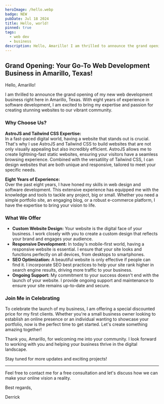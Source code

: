 ```yaml
---
heroImage: /hello.webp
badge: NEW
pubDate: Jul 18 2024
title: Hello, world!
pinned: true
tags:
  - web dev
  - business
description: Hello, Amarillo! I am thrilled to announce the grand opening of my new web development business right here in Amarillo, Texas. With eight years[...]
---
```


## Grand Opening: Your Go-To Web Development Business in Amarillo, Texas!

Hello, Amarillo!

I am thrilled to announce the grand opening of my new web development business right here in Amarillo, Texas. With eight years of experience in software development, I am excited to bring my expertise and passion for creating stunning websites to our vibrant community.

### Why Choose Us?

**AstroJS and Tailwind CSS Expertise:**  
In a fast-paced digital world, having a website that stands out is crucial. That's why I use AstroJS and Tailwind CSS to build websites that are not only visually appealing but also incredibly efficient. AstroJS allows me to create lightning-fast static websites, ensuring your visitors have a seamless browsing experience. Combined with the versatility of Tailwind CSS, I can design websites that are both unique and responsive, tailored to meet your specific needs.

**Eight Years of Experience:**  
Over the past eight years, I have honed my skills in web design and software development. This extensive experience has equipped me with the knowledge and tools to tackle any project, big or small. Whether you need a simple portfolio site, an engaging blog, or a robust e-commerce platform, I have the expertise to bring your vision to life.

### What We Offer

- **Custom Website Design:** Your website is the digital face of your business. I work closely with you to create a custom design that reflects your brand and engages your audience.
- **Responsive Development:** In today's mobile-first world, having a responsive website is essential. I ensure that your site looks and functions perfectly on all devices, from desktops to smartphones.
- **SEO Optimization:** A beautiful website is only effective if people can find it. I incorporate SEO best practices to help your site rank higher in search engine results, driving more traffic to your business.
- **Ongoing Support:** My commitment to your success doesn't end with the launch of your website. I provide ongoing support and maintenance to ensure your site remains up-to-date and secure.

### Join Me in Celebrating

To celebrate the launch of my business, I am offering a special discounted price for my first clients. Whether you're a small business owner looking to establish an online presence or an individual wanting to showcase your portfolio, now is the perfect time to get started. Let's create something amazing together!

Thank you, Amarillo, for welcoming me into your community. I look forward to working with you and helping your business thrive in the digital landscape.

Stay tuned for more updates and exciting projects!

---

Feel free to contact me for a free consultation and let's discuss how we can make your online vision a reality.

Best regards,

Derrick
